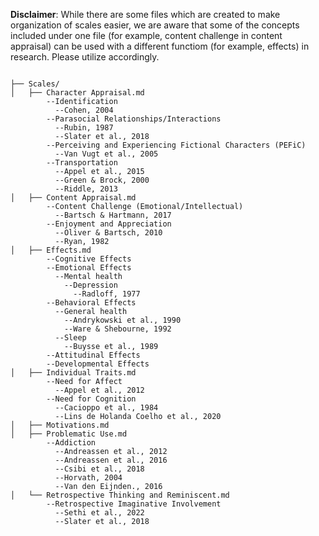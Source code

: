 

**Disclaimer**: While there are some files which are created to make organization of scales easier, we are aware that some of the concepts included under one file (for example, content challenge in content appraisal) can be used with a different functiom (for example, effects) in research. Please utilize accordingly.

```

├── Scales/
│   ├── Character Appraisal.md
        --Identification
          --Cohen, 2004
        --Parasocial Relationships/Interactions
          --Rubin, 1987
          --Slater et al., 2018
        --Perceiving and Experiencing Fictional Characters (PEFiC)
          --Van Vugt et al., 2005
        --Transportation
          --Appel et al., 2015
          --Green & Brock, 2000
          --Riddle, 2013
│   ├── Content Appraisal.md
        --Content Challenge (Emotional/Intellectual)
          --Bartsch & Hartmann, 2017
        --Enjoyment and Appreciation
          --Oliver & Bartsch, 2010
          --Ryan, 1982
│   ├── Effects.md
        --Cognitive Effects
        --Emotional Effects
          --Mental health
            --Depression
              --Radloff, 1977
        --Behavioral Effects
          --General health
            --Andrykowski et al., 1990
            --Ware & Shebourne, 1992
          --Sleep
            --Buysse et al., 1989
        --Attitudinal Effects
        --Developmental Effects
│   ├── Individual Traits.md
        --Need for Affect
          --Appel et al., 2012
        --Need for Cognition
          --Cacioppo et al., 1984
          --Lins de Holanda Coelho et al., 2020
│   ├── Motivations.md
│   ├── Problematic Use.md
        --Addiction
          --Andreassen et al., 2012
          --Andreassen et al., 2016
          --Csibi et al., 2018
          --Horvath, 2004
          --Van den Eijnden., 2016
│   └── Retrospective Thinking and Reminiscent.md
        --Retrospective Imaginative Involvement
          --Sethi et al., 2022
          --Slater et al., 2018

```
